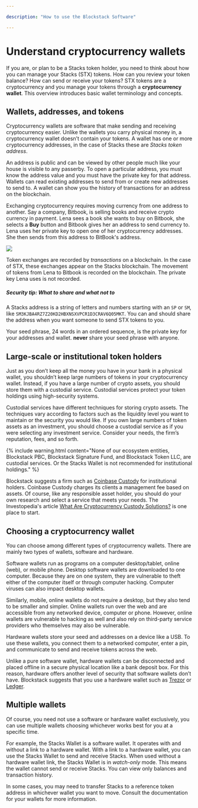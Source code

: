 ```yaml
---

description: "How to use the Blockstack Software"

---
```

# Understand cryptocurrency wallets

If you are, or plan to be a Stacks token holder, you need to think about how you
can manage your Stacks (STX) tokens. How can you review your token balance? How can send or
receive your tokens? STX tokens are a cryptocurrency and you manage your tokens through a **cryptocurrency wallet**. This overview introduces basic wallet terminology and concepts.

## Wallets, addresses, and tokens

Cryptocurrency wallets are software that make sending and receiving cryptocurrency easier. Unlike the wallets you carry physical money in, a cryptocurrency wallet doesn’t
contain your tokens. A wallet has one or more cryptocurrency addresses, in the case of Stacks these are *Stacks token address*.

An address is public and can be viewed by other people much like your house is visible to any passerby. To open a particular address, you must know the address value and you must have the private key for that address. Wallets can read existing addresses to send from or create new addresses to send to. A wallet can show you the history of transactions for an address on the blockchain.

Exchanging cryptocurrency requires moving currency from one address to another. Say a company, Bitbook, is selling books and receive crypto currency in payment. Lena sees a book she wants to buy on Bitbook, she selects a **Buy** button and Bitbook gives her an address to send currency to. Lena uses her private key to open one of her cryptocurrency addresses. She then sends from this address to BitBook's address.

![](images/key.png)

Token exchanges are recorded by *transactions* on a blockchain. In the case of STX, these exchanges appear on the Stacks blockchain.  The movement of tokens from Lena to Bitbook is recorded on the blockchain. The private key Lena uses is not recorded.

<div class="uk-card uk-card-default uk-card-body">
<h5>Security tip: What to share and what not to</h5>
<p>A Stacks address is a string of letters and numbers starting with an <code>SP</code> or <code>SM</code>, like <code>SM3KJBA4RZ7Z20KD2HBXNSXVPCR1D3CRAV6Q05MKT</code>. You can and should share the address when you want someone to send STX tokens to you.</p>
<p>Your seed phrase, 24 words in an ordered sequence, is the private key for your addresses and wallet. <strong>never</strong> share your seed phrase with anyone.</p>
</div>

## Large-scale or institutional token holders

Just as you don’t keep all the money you have in your bank in a physical wallet,
you shouldn’t keep large numbers of tokens in your cryptocurrency wallet.
Instead, if you have a large number of crypto assets, you should store them with
a custodial service. Custodial services protect your token holdings using
high-security systems.

Custodial services have different techniques for storing crypto assets.
The techniques vary according to factors such as the liquidity level you want to
maintain or the security you would like. If you own large numbers of token
assets as an investment, you should choose a custodial service as if you were
selecting any investment service. Consider your needs, the firm’s reputation,
fees, and so forth.

{% include warning.html content="None of our ecosystem entities, Blockstack PBC, Blockstack Signature Fund, and Blockstack Token LLC, are custodial services. Or the Stacks Wallet is not recommended for institutional holdings." %}

Blockstack suggests a firm such as [Coinbase
Custody](https://custody.coinbase.com/) for institutional holders. Coinbase
Custody charges its clients a management fee based on assets. Of course, like
any responsible asset holder, you should do your own research and select a
service that meets your needs. The Investopedia's article [What Are Cryptocurrency
Custody
Solutions?](https://www.investopedia.com/news/what-are-cryptocurrency-custody-solutions/)
is one place to start.


## Choosing a cryptocurrency wallet

You can choose among different types of cryptocurrency wallets. There are mainly
two types of wallets, software and hardware.

Software wallets run as programs on a computer desktop/tablet, online (web), or
mobile phone. Desktop software wallets are downloaded to one computer. Because
they are on one system, they are vulnerable to theft either of the computer
itself or through computer hacking. Computer viruses can also impact desktop
wallets.

Similarly, mobile, online wallets do not require a desktop, but they also tend to be smaller and simpler. Online wallets run over the web and are accessible from any networked device, computer or phone. However, online wallets are vulnerable to hacking as well and also rely on third-party service providers who themselves may also be vulnerable.

Hardware wallets store your seed and addresses on a device like a USB. To use
these wallets, you connect them to a networked computer, enter a pin, and
communicate to send and receive tokens across the web.

Unlike a pure software wallet, hardware wallets can be disconnected and placed
offline in a secure physical location like a bank deposit box. For this reason,
hardware offers another level of security that software wallets don’t have.
Blockstack suggests that you use a hardware wallet such as
[Trezor](https://trezor.io/) or [Ledger](https://www.ledger.com/).

## Multiple wallets

Of course, you need not use a software or hardware wallet exclusively, you can
use multiple wallets choosing whichever works best for you at a specific time.

For example, the Stacks Wallet is a software wallet. It operates with and
without a link to a hardware wallet. With a link to a hardware wallet, you can
use the Stacks Wallet to send and receive Stacks. When used without a hardware
wallet link, the Stacks Wallet is in _watch-only_ mode. This means the wallet
cannot send or receive Stacks. You can view only balances and transaction
history.

In some cases, you may need to transfer Stacks to a reference token address in whichever
wallet you want to move. Consult the documentation for your wallets for more
information.
